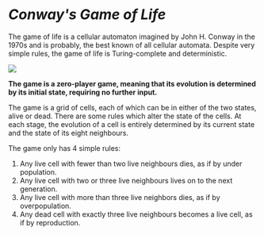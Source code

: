 # *Conway's Game of Life*

The game of life is a cellular automaton imagined by John H. Conway in the 1970s and is probably, the best known of all cellular automata. Despite very simple rules, the game of life is Turing-complete and deterministic.

<img src="conway_gol_rec.gif"/>

**The game is a zero-player game, meaning that its evolution is determined by its initial state, requiring no further input.**

The game is a grid of cells, each of which can be in either of the two states, alive or dead. There are some rules which alter the state of the cells. At each stage, the evolution of a cell is entirely determined by its current state and the state of its eight neighbours.

The game only has 4 simple rules:
1. Any live cell with fewer than two live neighbours dies, as if by under population.
2. Any live cell with two or three live neighbours lives on to the next generation.
3. Any live cell with more than three live neighbors dies, as if by overpopulation.
4. Any dead cell with exactly three live neighbours becomes a live cell, as if by reproduction.

